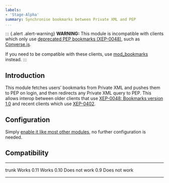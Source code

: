 ```yaml
---
labels:
- 'Stage-Alpha'
summary: Synchronise bookmarks between Private XML and PEP
...
```


::: {.alert .alert-warning}
**WARNING:** This module is incompatible with clients which only use
[deprecated PEP bookmarks
(XEP-0048)](https://xmpp.org/extensions/xep-0048.html), such as
[Converse.js](https://conversejs.org).

If you need to be compatible with these clients, use
[mod\_bookmarks](mod_bookmarks.html) instead.
:::


Introduction
------------

This module fetches users’ bookmarks from Private XML and pushes them
to PEP on login, and then redirects any Private XML query to PEP.  This
allows interop between older clients that use [XEP-0048: Bookmarks
version 1.0](https://xmpp.org/extensions/attic/xep-0048-1.0.html) and
recent clients which use
[XEP-0402](https://xmpp.org/extensions/xep-0402.html).

Configuration
-------------

Simply [enable it like most other
modules](https://prosody.im/doc/installing_modules#prosody-modules), no
further configuration is needed.

Compatibility
-------------

  ------- ---------------
  trunk   Works
  0.11    Works
  0.10    Does not work
  0.9     Does not work
  ------- ---------------
